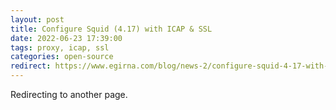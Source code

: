 ```yaml
---
layout: post
title: Configure Squid (4.17) with ICAP & SSL
date: 2022-06-23 17:39:00
tags: proxy, icap, ssl
categories: open-source
redirect: https://www.egirna.com/blog/news-2/configure-squid-4-17-with-icap-ssl-6
---
```


Redirecting to another page.